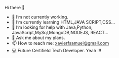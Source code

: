  Hi there 👋


- 🔭 I’m not currently working. 
- 🌱 I’m currently learning HTML,JAVA SCRIPT,CSS...
- 🤔 I’m looking for help with Java,Python, JavaScript,MySql,MongoDB,NODEJS, REACT...
- 💬 Ask me about my plans.
- 📫 How to reach me: xavierfsamuel@gmail.com
- 💻 Future Certifield Tech Developer. Yeah !!!    

